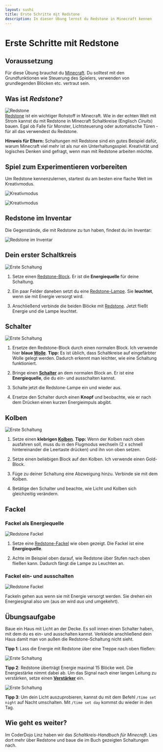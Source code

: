 ```yaml
---
layout: sushi
title: Erste Schritte mit Redstone
description: In dieser Übung lernst du Redstone in Minecraft kennen
---
```


# Erste Schritte mit Redstone

## Voraussetzung

Für diese Übung brauchst du [Minecraft](https://minecraft.net/de-de/). Du solltest mit den Grundfunktionen wie Steuerung des Spielers, verwenden von grundlegenden Blöcken etc. vertraut sein.

## Was ist *Redstone*?

![Redstone](erste-schritte-mit-redstone/redstone.png)<br/>
[Redstone](http://minecraft-de.gamepedia.com/Redstone) ist ein wichtiger Rohstoff in Minecraft. Wie in der echten Welt mit Strom kannst du mit Redstone in Minecraft Schaltkreise (Englisch *Ciruits*) bauen. Egal ob Falle für Monster, Lichtsteuerung oder automatische Türen - für all das verwendest du Redstone.

**Hinweis für Eltern:** Schaltungen mit Redstone sind ein gutes Beispiel dafür, warum Minecraft viel mehr ist als nur ein Unterhaltungsspiel. Kreativität und logisches Denken sind gefragt, wenn man mit Redstone arbeiten möchte.

## Spiel zum Experimentieren vorbereiten

Um Redstone kennenzulernen, startest du am besten eine flache Welt im Kreativmodus.

![Kreativmodus](erste-schritte-mit-redstone/kreativmodus.png)

![Kreativmodus](erste-schritte-mit-redstone/flachland.png)

## Redstone im Inventar

Die Gegenstände, die mit Redstone zu tun haben, findest du im Inventar:

![Redstone im Inventar](erste-schritte-mit-redstone/redstone-inventar.png)

## Dein erster Schaltkreis

![Erste Schaltung](erste-schritte-mit-redstone/erste-schaltung.png)

1. Setze einen [Redstone-Block](http://minecraft-de.gamepedia.com/Redstone-Block). Er ist die **Energiequelle** für deine Schaltung.

1. Ein paar Felder daneben setzt du eine [Redstone-Lampe](http://minecraft-de.gamepedia.com/Redstone-Lampe). Sie **leuchtet**, wenn sie mit Energie versorgt wird.

1. Anschließend verbinde die beiden Blöcke mit [Redstone](http://minecraft-de.gamepedia.com/Redstone). Jetzt fließt Energie und die Lampe leuchtet.

## Schalter

![Erste Schaltung](erste-schritte-mit-redstone/schalter.png)

1. Ersetze den Redstone-Block durch einen normalen Block. Ich verwende hier **blaue [Wolle](http://minecraft-de.gamepedia.com/Wolle)**. **Tipp:** Es ist üblich, dass Schaltkreise auf eingefärbter Wolle gelegt werden. Dadurch erkennt man leichter, wie eine Schaltung funktioniert.

1. Bringe einen **[Schalter](http://minecraft-de.gamepedia.com/Schalter_(Begriffskl%C3%A4rung))** an dem normalen Block an. Er ist eine **Energiequelle**, die du ein- und ausschalten kannst.

1. Schalte jetzt die Redstone-Lampe ein und wieder aus.

1. Ersetze den Schalter durch einen **Knopf** und beobachte, wie er nach dem Drücken einen kurzen Energieimpuls abgibt.

## Kolben

![Erste Schaltung](erste-schritte-mit-redstone/kolben.png)

1. Setze einen **klebrigen [Kolben](http://minecraft-de.gamepedia.com/Kolben)**. **Tipp:** Wenn der Kolben nach oben ausfahren soll, muss du in den Flugmodus wechseln (2 x schnell hintereinander die Leertaste drücken) und ihn von oben setzen.

1. Setze einen beliebigen Block auf den Kolben. Ich verwende einen Gold-Block.

1. Füge zu deiner Schaltung eine Abzweigung hinzu. Verbinde sie mit dem Kolben.

1. Betätige den Schalter und beachte, wie Licht und Kolben sich gleichzeitig verändern.

## Fackel

### Fackel als Energiequelle

![Redstone Fackel](erste-schritte-mit-redstone/fackel.png)

1. Setze eine [Redstone-Fackel](http://minecraft-de.gamepedia.com/Redstone-Fackel) wie oben gezeigt. Die Fackel ist eine **Energiequelle**.

1. Achte im Beispiel oben darauf, wie Redstone über Stufen nach oben fließen kann. Dadurch fängt die Lampe zu Leuchten an.

### Fackel ein- und ausschalten

![Redstone Fackel](erste-schritte-mit-redstone/fackel-ein-aus.png)

Fackeln gehen aus wenn sie mit Energie versorgt werden. Sie drehen ein Energiesignal also um (aus *an* wird *aus* und umgekehrt).
 
## Übungsaufgabe

Baue ein Haus mit Licht an der Decke. Es soll innen einen Schalter haben, mit dem du es ein- und ausschalten kannst. Verkleide anschließend dein Haus damit man von außen die Redstone-Schaltung nicht sieht.

**Tipp 1**: Lass die Energie mit Redstone über eine Treppe nach oben fließen:

![Erste Schaltung](erste-schritte-mit-redstone/haus-mit-licht-schalter.png)

**Tipp 2**: Redstone überträgt Energie maximal 15 Blöcke weit. Die Energiestärke nimmt dabei ab. Um das Signal nach einer langen Leitung zu verstärken, setze einen **[Verstärker](http://minecraft-de.gamepedia.com/Redstone-Verst%C3%A4rker)** ein.

![Erste Schaltung](erste-schritte-mit-redstone/haus-mit-licht-dach.png)

**Tipp 3**: Um dein Licht auszuprobieren, kannst du mit dem Befehl `/time set night` auf Nacht umschalten. Mit `/time set day` kommst du wieder in den Tag.

## Wie geht es weiter?

Im CoderDojo Linz haben wir das *Schaltkreis-Handbuch für Minecraft*. Lies dort mehr über Redstone und baue die im Buch gezeigten Schaltungen nach.
